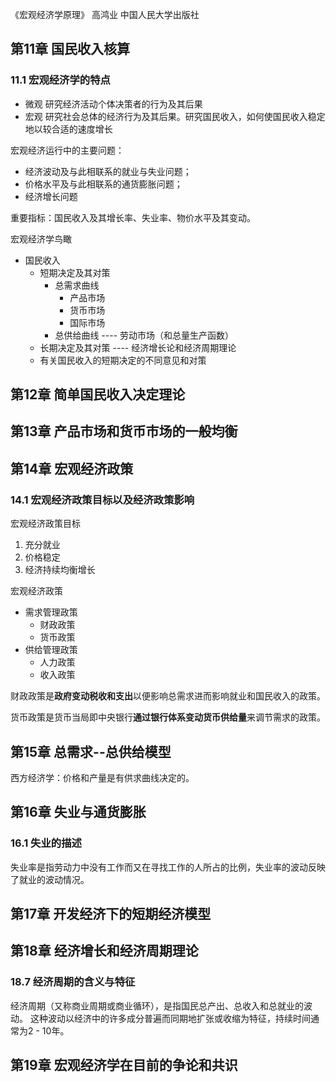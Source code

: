 《宏观经济学原理》 高鸿业 中国人民大学出版社


## 第11章 国民收入核算
### 11.1 宏观经济学的特点
* 微观 研究经济活动个体决策者的行为及其后果
* 宏观 研究社会总体的经济行为及其后果。研究国民收入，如何使国民收入稳定地以较合适的速度增长

宏观经济运行中的主要问题：
* 经济波动及与此相联系的就业与失业问题；
* 价格水平及与此相联系的通货膨胀问题；
* 经济增长问题

重要指标：国民收入及其增长率、失业率、物价水平及其变动。

宏观经济学鸟瞰
* 国民收入
  * 短期决定及其对策
    * 总需求曲线
      * 产品市场
      * 货币市场
      * 国际市场
    * 总供给曲线 ---- 劳动市场（和总量生产函数）
  * 长期决定及其对策 ---- 经济增长论和经济周期理论
  * 有关国民收入的短期决定的不同意见和对策


## 第12章 简单国民收入决定理论

## 第13章 产品市场和货币市场的一般均衡

## 第14章 宏观经济政策
### 14.1 宏观经济政策目标以及经济政策影响
宏观经济政策目标
1. 充分就业
2. 价格稳定
3. 经济持续均衡增长

宏观经济政策
* 需求管理政策
  * 财政政策
  * 货币政策
* 供给管理政策
  * 人力政策
  * 收入政策

财政政策是**政府变动税收和支出**以便影响总需求进而影响就业和国民收入的政策。

货币政策是货币当局即中央银行**通过银行体系变动货币供给量**来调节需求的政策。

## 第15章 总需求--总供给模型
西方经济学：价格和产量是有供求曲线决定的。

## 第16章 失业与通货膨胀
### 16.1 失业的描述
失业率是指劳动力中没有工作而又在寻找工作的人所占的比例，失业率的波动反映了就业的波动情况。

## 第17章 开发经济下的短期经济模型

## 第18章 经济增长和经济周期理论

### 18.7 经济周期的含义与特征
经济周期（又称商业周期或商业循环），是指国民总产出、总收入和总就业的波动。
这种波动以经济中的许多成分普遍而同期地扩张或收缩为特征，持续时间通常为2 - 10年。

## 第19章 宏观经济学在目前的争论和共识